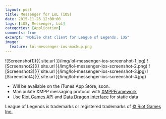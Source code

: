 ```yaml
---
layout: post
title: Messenger for LoL (iOS)
date: 2015-11-26 12:00:00
tags: [iOS, Messenger, LoL]
categories: [Application]
comments: true
excerpt: "Mobile chat client for League of Legends, iOS"
image:
  feature: lol-messenger-ios-mockup.png 
---
```


![Screenshot1]({{ site.url }}/img/lol-messenger-ios-screenshot-1.jpg)
![Screenshot2]({{ site.url }}/img/lol-messenger-ios-screenshot-2.png)
![Screenshot3]({{ site.url }}/img/lol-messenger-ios-screenshot-3.jpg)
![Screenshot4]({{ site.url }}/img/lol-messenger-ios-screenshot-4.jpg)

* Will be available on the iTunes App Store, soon.
* Manipulate XMPP messaging protocol with [XMPPFramework](https://github.com/robbiehanson/XMPPFramework) 
* Use [Riot Games API](https://developer.riotgames.com) and [Data Dragon Interface](http://ddragon.leagueoflegends.com/tool/) for static data

League of Legends is trademarks or registered trademarks of [© Riot Games Inc.](http://www.riotgames.com)

